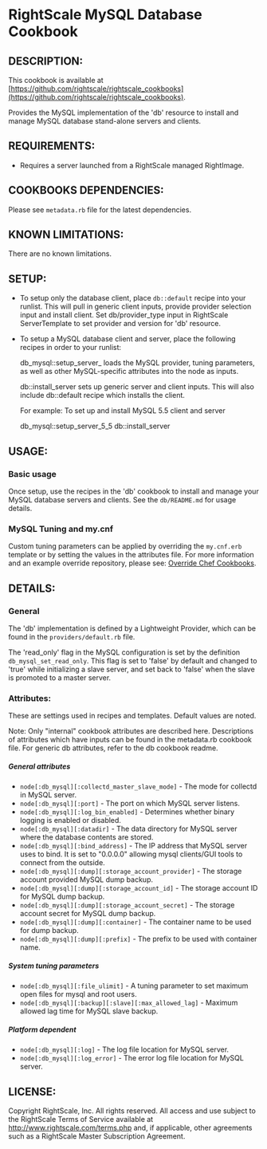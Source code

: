 # RightScale MySQL Database Cookbook

## DESCRIPTION:

This cookbook is available at [https://github.com/rightscale/rightscale_cookbooks](https://github.com/rightscale/rightscale_cookbooks).

Provides the MySQL implementation of the 'db' resource to install and manage
MySQL database stand-alone servers and clients.

## REQUIREMENTS:

* Requires a server launched from a RightScale managed RightImage.

## COOKBOOKS DEPENDENCIES:

Please see `metadata.rb` file for the latest dependencies.

## KNOWN LIMITATIONS:

There are no known limitations.

## SETUP:

* To setup only the database client, place `db::default` recipe into
  your runlist. This will pull in generic client inputs, provide provider
  selection input and install client. Set db/provider_type input in
  RightScale ServerTemplate to set provider and version for 'db' resource.
* To setup a MySQL database client and server, place the following recipes
  in order to your runlist:

    db_mysql::setup_server_<version>
      loads the MySQL provider, tuning parameters, as well as other
      MySQL-specific attributes into the node as inputs.

    db::install_server
      sets up generic server and client inputs. This will also include
      db::default recipe which installs the client.

  For example: To set up and install MySQL 5.5 client and server

    db_mysql::setup_server_5_5
    db::install_server

## USAGE:

### Basic usage

Once setup, use the recipes in the 'db' cookbook to install and manage your
MySQL database servers and clients. See the `db/README.md` for usage details.

### MySQL Tuning and my.cnf

Custom tuning parameters can be applied by overriding the `my.cnf.erb`
template or by setting the values in the attributes file. For more information
and an example override repository, please see: [Override Chef Cookbooks][CCDG].

[CCDG]: http://support.rightscale.com/12-Guides/Chef_Cookbooks_Developer_Guide/04-Developer/ServerTemplate_Development/08-Common_Development_Tasks/Override_Chef_Cookbooks

## DETAILS:

### General

The 'db' implementation is defined by a Lightweight Provider, which can be
found in the `providers/default.rb` file.

The 'read_only' flag in the MySQL configuration is set by the definition
`db_mysql_set_read_only`. This flag is set to 'false' by default
and changed to 'true' while initializing a slave server, and set back to
'false' when the slave is promoted to a master server.

### Attributes:

These are settings used in recipes and templates. Default values are noted.

Note: Only "internal" cookbook attributes are described here. Descriptions of
attributes which have inputs can be found in the metadata.rb cookbook file. For
generic db attributes, refer to the db cookbook readme.

##### General attributes

* `node[:db_mysql][:collectd_master_slave_mode]` -
  The mode for collectd in MySQL server.
* `node[:db_mysql][:port]` -
  The port on which MySQL server listens.
* `node[:db_mysql][:log_bin_enabled]` -
  Determines whether binary logging is enabled or disabled.
* `node[:db_mysql][:datadir]` -
  The data directory for MySQL server where the database contents are stored.
* `node[:db_mysql][:bind_address]` -
  The IP address that MySQL server uses to bind. It is set to "0.0.0.0" allowing
  mysql clients/GUI tools to connect from the outside.
* `node[:db_mysql][:dump][:storage_account_provider]` -
  The storage account provided MySQL dump backup.
* `node[:db_mysql][:dump][:storage_account_id]` -
  The storage account ID for MySQL dump backup.
* `node[:db_mysql][:dump][:storage_account_secret]` -
  The storage account secret for MySQL dump backup.
* `node[:db_mysql][:dump][:container]` -
  The container name to be used for dump backup.
* `node[:db_mysql][:dump][:prefix]` -
  The prefix to be used with container name.

##### System tuning parameters

* `node[:db_mysql][:file_ulimit]` -
  A tuning parameter to set maximum open files for mysql and root users.
* `node[:db_mysql][:backup][:slave][:max_allowed_lag]` -
  Maximum allowed lag time for MySQL slave backup.

##### Platform dependent

* `node[:db_mysql][:log]` - The log file location for MySQL server.
* `node[:db_mysql][:log_error]` - The error log file location for MySQL server.

## LICENSE:

Copyright RightScale, Inc. All rights reserved.
All access and use subject to the RightScale Terms of Service available at
http://www.rightscale.com/terms.php and, if applicable, other agreements
such as a RightScale Master Subscription Agreement.
